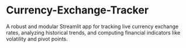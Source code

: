 # Currency-Exchange-Tracker
A robust and modular Streamlit app for tracking live currency exchange rates, analyzing historical trends, and computing financial indicators like volatility and pivot points.
